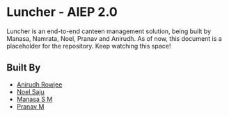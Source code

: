 # Luncher - AIEP 2.0

Luncher is an end-to-end canteen management solution, being built by Manasa, Namrata, Noel, Pranav and Anirudh. As of now, this document is a placeholder for the repository. Keep watching this space!

## Built By
* [Anirudh Rowjee](https://www.github.com/anirudhRowjee)
* [Noel Saju](http;//www.github.com/Noel-jediknight)
* [Manasa S M](https://github.com/manasa-sm)
* [Pranav M](https://github.com/pranav1st)